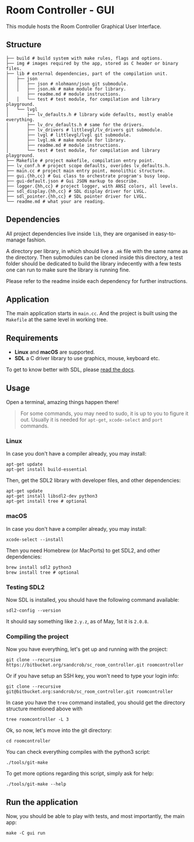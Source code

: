 # Room Controller - GUI

This module hosts the Room Controller Graphical User Interface.

## Structure

    ├── build # build system with make rules, flags and options.
    ├── img # images required by the app, stored as C header or binary files.
    ├── lib # external dependencies, part of the compilation unit.
    │   ├── json
    │   │   ├── json # nlohmann/json git submodule.
    │   │   ├── json.mk # make module for library.
    │       ├── readme.md # module instructions.
    │   │   └── test # test module, for compilation and library playground.
    │   └── lvgl
    │       ├── lv_defaults.h # library wide defaults, mostly enable everything.
    │       ├── lv_drv_defaults.h # same for the drivers.
    │       ├── lv_drivers # littlevgl/lv_drivers git submodule.
    │       ├── lvgl # littlevgl/lvgl git submodule.
    │       ├── lvgl.mk # make module for library.
    │       ├── readme.md # module instructions.
    │       └── test # test module, for compilation and library playground.
    ├── Makefile # project makefile, compilation entry point.
    ├── lv_conf.h # project scope defaults, overides lv_defaults.h.
    ├── main.cc # project main entry point, monolithic structure.
    ├── gui.{hh,cc} # Gui class to orchestrate program's busy loop.
    ├── gui-default.json # Gui JSON markup to describe.
    ├── logger.{hh,cc} # project logger, with ANSI colors, all levels.
    ├── sdl_display.{hh,cc} # SDL display driver for LVGL.
    ├── sdl_pointer.{hh,cc} # SDL pointer driver for LVGL.
    └── readme.md # what your are reading.

## Dependencies

All project dependencies live inside `lib`, they are organised in easy-to-manage
fashion.

A directory per library, in which should live a `.mk` file with the
same name as the directory. Then submodules can be cloned inside this directory,
a test folder should be dedicated to build the library indecently with a few
tests one can run to make sure the library is running fine.

Please refer to the readme inside each dependency for further instructions.

## Application

The main application starts in `main.cc`. And the project is built using the
`Makefile` at the same level in working tree.

## Requirements

- **Linux** and **macOS** are supported.
- **SDL** a C driver library to use graphics, mouse, keyboard etc.

To get to know better with SDL, please [read the docs][sdl-docs].

## Usage

Open a terminal, amazing things happen there!

> For some commands, you may need to sudo, it is up to you to figure it out.
> Usually it is needed for `apt-get`, `xcode-select` and `port` commands.

### Linux

In case you don't have a compiler already, you may install:

    apt-get update
    apt-get install build-essential

Then, get the SDL2 library with developer files, and other dependencies:

    apt-get update
    apt-get install libsdl2-dev python3
    apt-get install tree # optional

### macOS

In case you don't have a compiler already, you may install:

    xcode-select --install

Then you need Homebrew (or MacPorts) to get SDL2, and other dependencies:

    brew install sdl2 python3
    brew install tree # optional

### Testing SDL2

Now SDL is installed, you should have the following command available:

    sdl2-config --version

It should say something like `2.y.z`, as of May, 1st it is `2.0.8`.

### Compiling the project

Now you have everything, let's get up and running with the project:

    git clone --recursive https://bitbucket.org/sandcrob/sc_room_controller.git roomcontroller

Or if you have setup an SSH key, you won't need to type your login info:

    git clone --recursive git@bitbucket.org:sandcrob/sc_room_controller.git roomcontroller

In case you have the `tree` command installed, you should get the directory
structure mentioned above with

    tree roomcontroller -L 3

Ok, so now, let's move into the git directory:

    cd roomcontroller

You can check everything compiles with the python3 script:

    ./tools/git-make

To get more options regarding this script, simply ask for help:

    ./tools/git-make --help

## Run the application

Now, you should be able to play with tests, and most importantly, the main app:

    make -C gui run

[sdl-docs]:https://wiki.libsdl.org/
